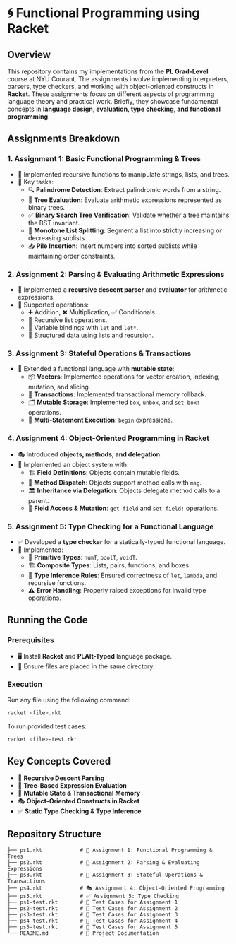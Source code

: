# 🌀 Functional Programming using Racket

## Overview
This repository contains my implementations from the **PL Grad-Level** course at NYU Courant. The assignments involve implementing interpreters, parsers, type checkers, and working with object-oriented constructs in **Racket**. These assignments focus on different aspects of programming language theory and practical work. Briefly, they showcase fundamental concepts in **language design, evaluation, type checking, and functional programming**.

## Assignments Breakdown

### 1. **Assignment 1: Basic Functional Programming & Trees**
- 📜 Implemented recursive functions to manipulate strings, lists, and trees.
- 🔹 Key tasks:
  - 🔍 **Palindrome Detection**: Extract palindromic words from a string.
  - 🌳 **Tree Evaluation**: Evaluate arithmetic expressions represented as binary trees.
  - ✅ **Binary Search Tree Verification**: Validate whether a tree maintains the BST invariant.
  - 📏 **Monotone List Splitting**: Segment a list into strictly increasing or decreasing sublists.
  - 📥 **Pile Insertion**: Insert numbers into sorted sublists while maintaining order constraints.

### 2. **Assignment 2: Parsing & Evaluating Arithmetic Expressions**
- 📖 Implemented a **recursive descent parser** and **evaluator** for arithmetic expressions.
- 🔹 Supported operations:
  - ➕ Addition, ✖ Multiplication, ✅ Conditionals.
  - 🔄 Recursive list operations.
  - 📝 Variable bindings with `let` and `let*`.
  - 📂 Structured data using lists and recursion.

### 3. **Assignment 3: Stateful Operations & Transactions**
- 🔄 Extended a functional language with **mutable state**:
  - 📦 **Vectors**: Implemented operations for vector creation, indexing, mutation, and slicing.
  - 🔄 **Transactions**: Implemented transactional memory rollback.
  - 🗂 **Mutable Storage**: Implemented `box`, `unbox`, and `set-box!` operations.
  - 📜 **Multi-Statement Execution**: `begin` expressions.

### 4. **Assignment 4: Object-Oriented Programming in Racket**
- 🎭 Introduced **objects, methods, and delegation**.
- 🔹 Implemented an object system with:
  - 🏗 **Field Definitions**: Objects contain mutable fields.
  - 🔄 **Method Dispatch**: Objects support method calls with `msg`.
  - 🏛 **Inheritance via Delegation**: Objects delegate method calls to a parent.
  - 📌 **Field Access & Mutation**: `get-field` and `set-field!` operations.

### 5. **Assignment 5: Type Checking for a Functional Language**
- ✅ Developed a **type checker** for a statically-typed functional language.
- 🔹 Implemented:
  - 🔢 **Primitive Types**: `numT`, `boolT`, `voidT`.
  - 🏗 **Composite Types**: Lists, pairs, functions, and boxes.
  - 🎯 **Type Inference Rules**: Ensured correctness of `let`, `lambda`, and recursive functions.
  - ⚠ **Error Handling**: Properly raised exceptions for invalid type operations.

## Running the Code

### Prerequisites
- 🖥 Install **Racket** and **PLAIt-Typed** language package.
- 📂 Ensure files are placed in the same directory.

### Execution
Run any file using the following command:
```bash
racket <file>.rkt
```
To run provided test cases:
```bash
racket <file>-test.rkt
```

## Key Concepts Covered
- 📜 **Recursive Descent Parsing**
- 🌲 **Tree-Based Expression Evaluation**
- 🔄 **Mutable State & Transactional Memory**
- 🎭 **Object-Oriented Constructs in Racket**
- ✅ **Static Type Checking & Type Inference**

## Repository Structure
```
├── ps1.rkt            # 📜 Assignment 1: Functional Programming & Trees
├── ps2.rkt            # 📖 Assignment 2: Parsing & Evaluating Expressions
├── ps3.rkt            # 🔄 Assignment 3: Stateful Operations & Transactions
├── ps4.rkt            # 🎭 Assignment 4: Object-Oriented Programming
├── ps5.rkt            # ✅ Assignment 5: Type Checking
├── ps1-test.rkt       # 🧪 Test Cases for Assignment 1
├── ps2-test.rkt       # 🧪 Test Cases for Assignment 2
├── ps3-test.rkt       # 🧪 Test Cases for Assignment 3
├── ps4-test.rkt       # 🧪 Test Cases for Assignment 4
├── ps5-test.rkt       # 🧪 Test Cases for Assignment 5
└── README.md          # 📄 Project Documentation
```
